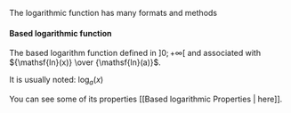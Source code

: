 The logarithmic function has many formats and methods

#### Based logarithmic function
The based logarithm function defined in $] 0; + \infty[$ and associated with ${\mathsf{ln}(x)} \over {\mathsf{ln}(a)}$.

It is usually noted: $\mathsf{log}_a(x)$

You can see some of its properties [[Based logarithmic Properties | here]].

#### 